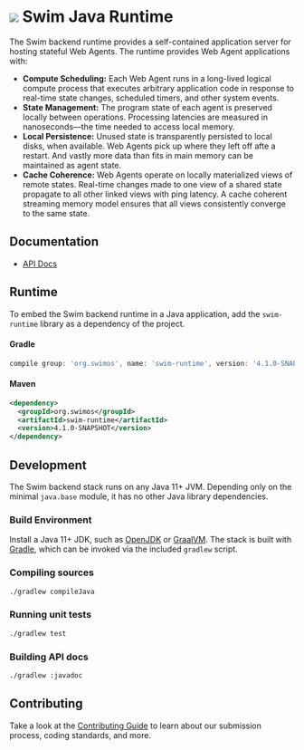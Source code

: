 # <a href="https://www.swimos.org"><img src="https://docs.swimos.org/readme/breach-marlin-blue-wide.svg"></a> Swim Java Runtime

The Swim backend runtime provides a self-contained application server for
hosting stateful Web Agents. The runtime provides Web Agent applications with:

- **Compute Scheduling:** Each Web Agent runs in a long-lived logical compute
  process that executes arbitrary application code in response to real-time
  state changes, scheduled timers, and other system events.
- **State Management:** The program state of each agent is preserved locally
  between operations. Processing latencies are measured in nanoseconds—the time
  needed to access local memory.
- **Local Persistence:** Unused state is transparently persisted to local disks,
  when available. Web Agents pick up where they left off afte a restart. And
  vastly more data than fits in main memory can be maintained as agent state.
- **Cache Coherence:** Web Agents operate on locally materialized views of
  remote states. Real-time changes made to one view of a shared state propagate
  to all other linked views with ping latency. A cache coherent streaming
  memory model ensures that all views consistently converge to the same state.

## Documentation

- [API Docs][api-docs]

## Runtime

To embed the Swim backend runtime in a Java application, add the `swim-runtime`
library as a dependency of the project.

#### Gradle

```groovy
compile group: 'org.swimos', name: 'swim-runtime', version: '4.1.0-SNAPSHOT'
```

#### Maven

```xml
<dependency>
  <groupId>org.swimos</groupId>
  <artifactId>swim-runtime</artifactId>
  <version>4.1.0-SNAPSHOT</version>
</dependency>
```

## Development

The Swim backend stack runs on any Java 11+ JVM. Depending only on the minimal
`java.base` module, it has no other Java library dependencies.

### Build Environment

Install a Java 11+ JDK, such as [OpenJDK][openjdk] or [GraalVM][graalvm].
The stack is built with [Gradle][gradle], which can be invoked via the
included `gradlew` script.

### Compiling sources

```sh
./gradlew compileJava
```

### Running unit tests

```sh
./gradlew test
```

### Building API docs

```sh
./gradlew :javadoc
```

## Contributing

Take a look at the [Contributing Guide][contributing] to learn about our
submission process, coding standards, and more.

[api-docs]: https://docs.swimos.org/java/4.x
[openjdk]: https://openjdk.java.net
[graalvm]: https://www.graalvm.org/downloads/
[gradle]: https://gradle.org
[contributing]: CONTRIBUTING.md
